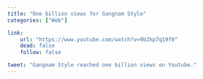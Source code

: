 ```yaml
---
title: "One billion views for Gangnam Style"
categories: ["Web"]

link:
    url: "https://www.youtube.com/watch?v=9bZkp7q19f0"
    dead: false
    follow: false

tweet: "Gangnam Style reached one billion views on Youtube."
---
```

